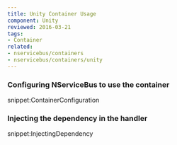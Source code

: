 ```yaml
---
title: Unity Container Usage
component: Unity
reviewed: 2016-03-21
tags:
- Container
related:
- nservicebus/containers
- nservicebus/containers/unity
---
```


### Configuring NServiceBus to use the container

snippet:ContainerConfiguration


### Injecting the dependency in the handler

snippet:InjectingDependency